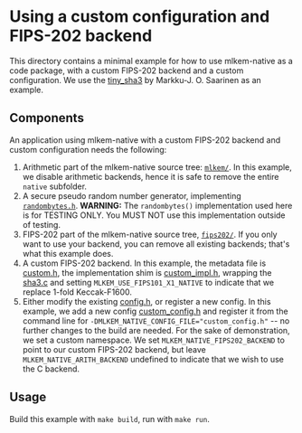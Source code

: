 [//]: # (SPDX-License-Identifier: CC-BY-4.0)

# Using a custom configuration and FIPS-202 backend

This directory contains a minimal example for how to use mlkem-native as a code package, with a custom FIPS-202
backend and a custom configuration. We use the [tiny_sha3](https://github.com/mjosaarinen/tiny_sha3/) by Markku-J. O.
Saarinen as an example.

## Components

An application using mlkem-native with a custom FIPS-202 backend and custom configuration needs the following:

1. Arithmetic part of the mlkem-native source tree: [`mlkem/`](../../mlkem). In this example, we disable arithmetic
   backends, hence it is safe to remove the entire `native` subfolder.
2. A secure pseudo random number generator, implementing [`randombytes.h`](../../mlkem/randombytes.h). **WARNING:** The
   `randombytes()` implementation used here is for TESTING ONLY. You MUST NOT use this implementation outside of testing.
3. FIPS-202 part of the mlkem-native source tree, [`fips202/`](../../mlkem/fips202). If you only want to use your backend,
   you can remove all existing backends; that's what this example does.
4. A custom FIPS-202 backend. In this example, the metadata file is
   [custom.h](mlkem_native/mlkem/fips202/native/custom/custom.h), the implementation shim is
   [custom_impl.h](mlkem_native/mlkem/fips202/native/custom/src/custom_impl.h), wrapping the
   [sha3.c](mlkem_native/mlkem/fips202/native/custom/src/sha3.c) and setting `MLKEM_USE_FIPS101_X1_NATIVE` to indicate that we
   replace 1-fold Keccak-F1600.
5. Either modify the existing [config.h](mlkem_native/mlkem/config.h), or register a new config. In this example, we add
   a new config [custom_config.h](mlkem_native/custom_config.h) and register it from the command line for
   `-DMLKEM_NATIVE_CONFIG_FILE="custom_config.h"` -- no further changes to the build are needed. For the sake of
   demonstration, we set a custom namespace. We set `MLKEM_NATIVE_FIPS202_BACKEND` to point to our custom FIPS-202
   backend, but leave `MLKEM_NATIVE_ARITH_BACKEND` undefined to indicate that we wish to use the C backend.

## Usage

Build this example with `make build`, run with `make run`.
